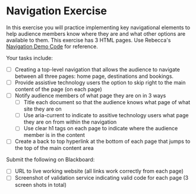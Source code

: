 # Navigation Exercise
In this exercise you will practice implementing key navigational elements to help audience members know where they are and what other options are available to them. This exercise has 3 HTML pages. Use Rebecca's [Navigation Demo Code](https://github.com/cyberthread/basic_HTML_navigation) for reference. 

Your tasks include:
- [ ] Creating a top-level navigation that allows the audience to navigate between all three pages: home page, destinations and bookings.
- [ ] Provide assistive technology users the option to skip right to the main content of the page (on each page)
- [ ] Notify audience members of what page they are on in 3 ways
    - [ ] Title each document so that the audience knows what page of what site they are on
    - [ ] Use aria-current to indicate to assitive technology users what page they are on from within the navigation
    - [ ] Use clear h1 tags on each page to indicate where the audience member is in the content
- [ ] Create a back to top hyperlink at the bottom of each page that jumps to the top of the main content area

Submit the following on Blackboard:
- [ ] URL to live working website (all links work correctly from each page)
- [ ] Screenshot of validation service indicating valid code for each page (3 screen shots in total)
